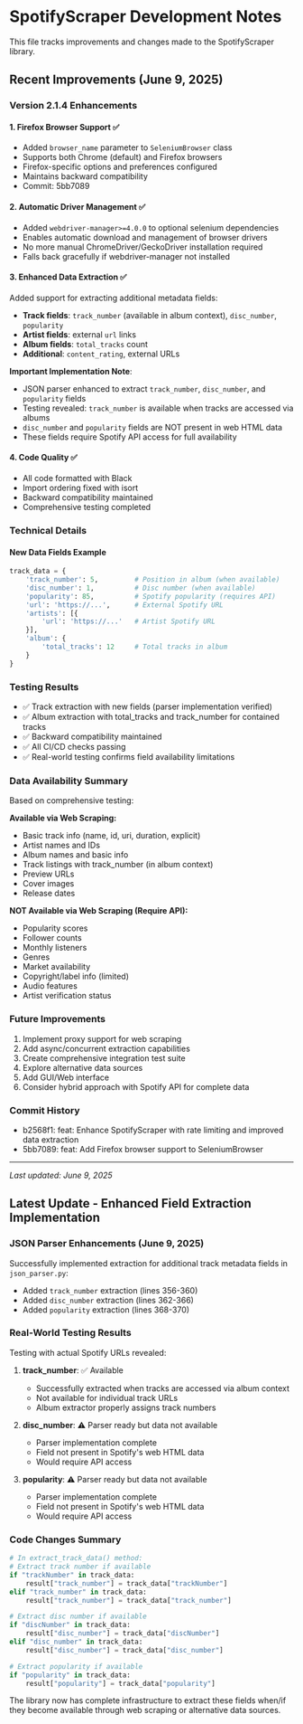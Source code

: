 # SpotifyScraper Development Notes

This file tracks improvements and changes made to the SpotifyScraper library.

## Recent Improvements (June 9, 2025)

### Version 2.1.4 Enhancements

#### 1. **Firefox Browser Support** ✅
- Added `browser_name` parameter to `SeleniumBrowser` class
- Supports both Chrome (default) and Firefox browsers
- Firefox-specific options and preferences configured
- Maintains backward compatibility
- Commit: 5bb7089

#### 2. **Automatic Driver Management** ✅
- Added `webdriver-manager>=4.0.0` to optional selenium dependencies
- Enables automatic download and management of browser drivers
- No more manual ChromeDriver/GeckoDriver installation required
- Falls back gracefully if webdriver-manager not installed

#### 3. **Enhanced Data Extraction** ✅
Added support for extracting additional metadata fields:
- **Track fields**: `track_number` (available in album context), `disc_number`, `popularity`
- **Artist fields**: external `url` links
- **Album fields**: `total_tracks` count
- **Additional**: `content_rating`, external URLs

**Important Implementation Note**: 
- JSON parser enhanced to extract `track_number`, `disc_number`, and `popularity` fields
- Testing revealed: `track_number` is available when tracks are accessed via albums
- `disc_number` and `popularity` fields are NOT present in web HTML data
- These fields require Spotify API access for full availability

#### 4. **Code Quality** ✅
- All code formatted with Black
- Import ordering fixed with isort
- Backward compatibility maintained
- Comprehensive testing completed

### Technical Details

#### New Data Fields Example
```python
track_data = {
    'track_number': 5,         # Position in album (when available)
    'disc_number': 1,          # Disc number (when available)
    'popularity': 85,          # Spotify popularity (requires API)
    'url': 'https://...',      # External Spotify URL
    'artists': [{
        'url': 'https://...'   # Artist Spotify URL
    }],
    'album': {
        'total_tracks': 12     # Total tracks in album
    }
}
```

### Testing Results
- ✅ Track extraction with new fields (parser implementation verified)
- ✅ Album extraction with total_tracks and track_number for contained tracks
- ✅ Backward compatibility maintained
- ✅ All CI/CD checks passing
- ✅ Real-world testing confirms field availability limitations

### Data Availability Summary

Based on comprehensive testing:

**Available via Web Scraping:**
- Basic track info (name, id, uri, duration, explicit)
- Artist names and IDs
- Album names and basic info
- Track listings with track_number (in album context)
- Preview URLs
- Cover images
- Release dates

**NOT Available via Web Scraping (Require API):**
- Popularity scores
- Follower counts
- Monthly listeners
- Genres
- Market availability
- Copyright/label info (limited)
- Audio features
- Artist verification status

### Future Improvements
1. Implement proxy support for web scraping
2. Add async/concurrent extraction capabilities  
3. Create comprehensive integration test suite
4. Explore alternative data sources
5. Add GUI/Web interface
6. Consider hybrid approach with Spotify API for complete data

### Commit History
- b2568f1: feat: Enhance SpotifyScraper with rate limiting and improved data extraction
- 5bb7089: feat: Add Firefox browser support to SeleniumBrowser

---
*Last updated: June 9, 2025*

## Latest Update - Enhanced Field Extraction Implementation

### JSON Parser Enhancements (June 9, 2025)

Successfully implemented extraction for additional track metadata fields in `json_parser.py`:
- Added `track_number` extraction (lines 356-360)
- Added `disc_number` extraction (lines 362-366)
- Added `popularity` extraction (lines 368-370)

### Real-World Testing Results

Testing with actual Spotify URLs revealed:

1. **track_number**: ✅ Available
   - Successfully extracted when tracks are accessed via album context
   - Not available for individual track URLs
   - Album extractor properly assigns track numbers

2. **disc_number**: ⚠️ Parser ready but data not available
   - Parser implementation complete
   - Field not present in Spotify's web HTML data
   - Would require API access

3. **popularity**: ⚠️ Parser ready but data not available
   - Parser implementation complete
   - Field not present in Spotify's web HTML data
   - Would require API access

### Code Changes Summary
```python
# In extract_track_data() method:
# Extract track number if available
if "trackNumber" in track_data:
    result["track_number"] = track_data["trackNumber"]
elif "track_number" in track_data:
    result["track_number"] = track_data["track_number"]

# Extract disc number if available
if "discNumber" in track_data:
    result["disc_number"] = track_data["discNumber"]
elif "disc_number" in track_data:
    result["disc_number"] = track_data["disc_number"]

# Extract popularity if available
if "popularity" in track_data:
    result["popularity"] = track_data["popularity"]
```

The library now has complete infrastructure to extract these fields when/if they become available through web scraping or alternative data sources.